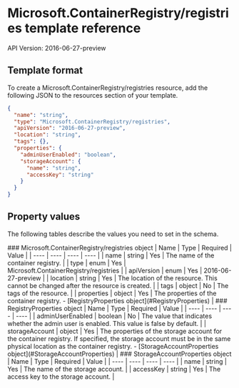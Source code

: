 # Microsoft.ContainerRegistry/registries template reference
API Version: 2016-06-27-preview
## Template format

To create a Microsoft.ContainerRegistry/registries resource, add the following JSON to the resources section of your template.

```json
{
  "name": "string",
  "type": "Microsoft.ContainerRegistry/registries",
  "apiVersion": "2016-06-27-preview",
  "location": "string",
  "tags": {},
  "properties": {
    "adminUserEnabled": "boolean",
    "storageAccount": {
      "name": "string",
      "accessKey": "string"
    }
  }
}
```
## Property values

The following tables describe the values you need to set in the schema.

<a id="Microsoft.ContainerRegistry/registries" />
### Microsoft.ContainerRegistry/registries object
|  Name | Type | Required | Value |
|  ---- | ---- | ---- | ---- |
|  name | string | Yes | The name of the container registry. |
|  type | enum | Yes | Microsoft.ContainerRegistry/registries |
|  apiVersion | enum | Yes | 2016-06-27-preview |
|  location | string | Yes | The location of the resource. This cannot be changed after the resource is created. |
|  tags | object | No | The tags of the resource. |
|  properties | object | Yes | The properties of the container registry. - [RegistryProperties object](#RegistryProperties) |


<a id="RegistryProperties" />
### RegistryProperties object
|  Name | Type | Required | Value |
|  ---- | ---- | ---- | ---- |
|  adminUserEnabled | boolean | No | The value that indicates whether the admin user is enabled. This value is false by default. |
|  storageAccount | object | Yes | The properties of the storage account for the container registry. If specified, the storage account must be in the same physical location as the container registry. - [StorageAccountProperties object](#StorageAccountProperties) |


<a id="StorageAccountProperties" />
### StorageAccountProperties object
|  Name | Type | Required | Value |
|  ---- | ---- | ---- | ---- |
|  name | string | Yes | The name of the storage account. |
|  accessKey | string | Yes | The access key to the storage account. |

